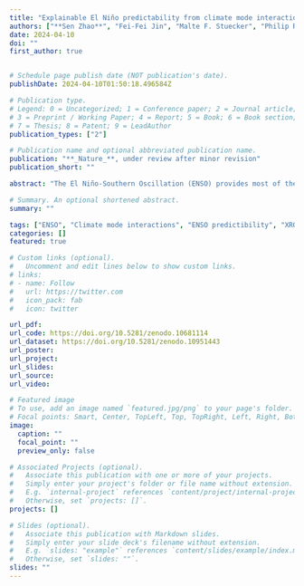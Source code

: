 ```yaml
---
title: "Explainable El Niño predictability from climate mode interactions"
authors: ["**Sen Zhao**", "Fei-Fei Jin", "Malte F. Stuecker", "Philip R. Thompson", "Jong-Seong Kug", "Mike J. McPhaden", "Mark A. Cane", "Andrew T. Wittenberg", "Wenju Cai"]
date: 2024-04-10
doi: ""
first_author: true


# Schedule page publish date (NOT publication's date).
publishDate: 2024-04-10T01:50:18.496584Z

# Publication type.
# Legend: 0 = Uncategorized; 1 = Conference paper; 2 = Journal article;
# 3 = Preprint / Working Paper; 4 = Report; 5 = Book; 6 = Book section;
# 7 = Thesis; 8 = Patent; 9 = LeadAuthor
publication_types: ["2"]

# Publication name and optional abbreviated publication name.
publication: "**_Nature_**, under review after minor revision"
publication_short: ""

abstract: "The El Niño-Southern Oscillation (ENSO) provides most of the global seasonal climate forecast skill, yet, quantifying the sources of skilful predictions is a long-standing challenge. Different sources of predictability affect ENSO evolution, leading to distinct global impacts. Artificial Intelligence (AI) forecasts offer promising advancements but linking their skill to specific physical processes is not yet possible, limiting our understanding of the dynamics underpinning the advancements. Here we show that an extended nonlinear recharge oscillator (XRO) model exhibits skilful ENSO forecasts at lead-times up to 16-18 months, better than global climate models and comparable to the most skilful AI forecasts. The XRO parsimoniously incorporates the core ENSO dynamics and ENSO’s seasonally modulated interactions with other modes of variability in the global oceans. The intrinsic enhancement of ENSO’s long-range forecast skill is traceable to the initial conditions of other climate modes via their memory and interactions with ENSO and is quantifiable in terms of these modes’ contributions to ENSO amplitude. Reforecasts using the XRO trained on climate model output show that reduced biases in both model ENSO dynamics and in climate mode interactions can lead to more skilful ENSO forecasts. The XRO framework's holistic treatment of ENSO's global multi-timescale interactions highlights promising targets for improving ENSO simulations and forecasts."

# Summary. An optional shortened abstract.
summary: ""

tags: ["ENSO", "Climate mode interactions", "ENSO predictibility", "XRO"]
categories: []
featured: true

# Custom links (optional).
#   Uncomment and edit lines below to show custom links.
# links:
# - name: Follow
#   url: https://twitter.com
#   icon_pack: fab
#   icon: twitter

url_pdf: 
url_code: https://doi.org/10.5281/zenodo.10681114
url_dataset: https://doi.org/10.5281/zenodo.10951443
url_poster:
url_project:
url_slides:
url_source:
url_video:

# Featured image
# To use, add an image named `featured.jpg/png` to your page's folder. 
# Focal points: Smart, Center, TopLeft, Top, TopRight, Left, Right, BottomLeft, Bottom, BottomRight.
image:
  caption: ""
  focal_point: ""
  preview_only: false

# Associated Projects (optional).
#   Associate this publication with one or more of your projects.
#   Simply enter your project's folder or file name without extension.
#   E.g. `internal-project` references `content/project/internal-project/index.md`.
#   Otherwise, set `projects: []`.
projects: []

# Slides (optional).
#   Associate this publication with Markdown slides.
#   Simply enter your slide deck's filename without extension.
#   E.g. `slides: "example"` references `content/slides/example/index.md`.
#   Otherwise, set `slides: ""`.
slides: ""
---
```


